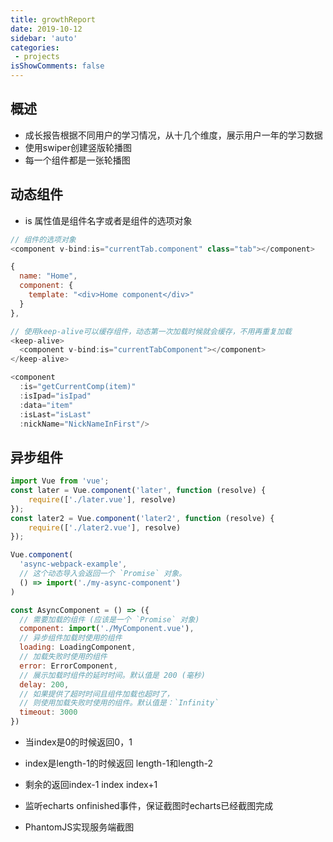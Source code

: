 ```yaml
---
title: growthReport
date: 2019-10-12
sidebar: 'auto'
categories:
 - projects
isShowComments: false
---
```


##  概述

- 成长报告根据不同用户的学习情况，从十几个维度，展示用户一年的学习数据
- 使用swiper创建竖版轮播图
- 每一个组件都是一张轮播图

##  动态组件

- is 属性值是组件名字或者是组件的选项对象
```js
// 组件的选项对象
<component v-bind:is="currentTab.component" class="tab"></component>

{
  name: "Home",
  component: {
    template: "<div>Home component</div>"
  }
},
```

```js
// 使用keep-alive可以缓存组件，动态第一次加载时候就会缓存，不用再重复加载 
<keep-alive>
  <component v-bind:is="currentTabComponent"></component>
</keep-alive>

<component
  :is="getCurrentComp(item)"
  :isIpad="isIpad"
  :data="item"
  :isLast="isLast"
  :nickName="NickNameInFirst"/>
```

##  异步组件

```js
import Vue from 'vue';
const later = Vue.component('later', function (resolve) {
    require(['./later.vue'], resolve)
});
const later2 = Vue.component('later2', function (resolve) {
    require(['./later2.vue'], resolve)
});
```

```js
Vue.component(
  'async-webpack-example',
  // 这个动态导入会返回一个 `Promise` 对象。
  () => import('./my-async-component')
)
```

```js
const AsyncComponent = () => ({
  // 需要加载的组件 (应该是一个 `Promise` 对象)
  component: import('./MyComponent.vue'),
  // 异步组件加载时使用的组件
  loading: LoadingComponent,
  // 加载失败时使用的组件
  error: ErrorComponent,
  // 展示加载时组件的延时时间。默认值是 200 (毫秒)
  delay: 200,
  // 如果提供了超时时间且组件加载也超时了，
  // 则使用加载失败时使用的组件。默认值是：`Infinity`
  timeout: 3000
})
```

- 当index是0的时候返回0，1 
- index是length-1的时候返回 length-1和length-2
- 剩余的返回index-1 index index+1

- 监听echarts onfinished事件，保证截图时echarts已经截图完成

- PhantomJS实现服务端截图